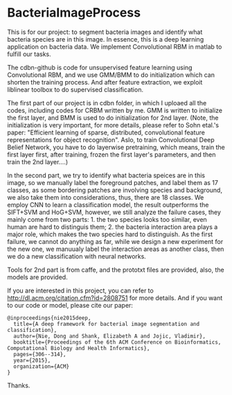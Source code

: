 # BacteriaImageProcess
This is for our project: to segment bacteria images and identify what bacteria species are in this image. In essence, this is a deep learning application on bacteria data. We implement Convolutional RBM in matlab to fulfill our tasks. 

The cdbn-github is code for unsupervised feature learning using Convolutional RBM, and we use GMM/BMM to do initialization which can
shorten the training process. And after feature extraction, we exploit liblinear toolbox to do supervised classification.

The first part of our project is in cdbn folder, in which I uploaed all the codes, including codes for CRBM written by me. GMM is written to initialize the first layer, and BMM is used to do initialization for 2nd layer. (Note, the initialization is very important, for more details, please refer to Sohn etal.'s paper: "Efficient learning of sparse, distributed, convolutional feature representations for object recognition". Aslo, to train Convolutional Deep Belief Network, you have to do layerwise pretraining, which means, train the first layer first, after training, frozen the first layer's parameters, and then train the 2nd layer....)

In the second part, we try to identify what bacteria speices are in this image, so we manually label the foreground patches, and label them as 17 classes, as some bordering patches are involving species and background, we also take them into considerations, thus, there are 18 classes. We employ CNN to learn a classification model, the result outperforms the SIFT+SVM and HoG+SVM, however, we still analyze the failure cases, they mainly come from two parts: 1. the two species looks too similar, even human are hard to distinguis them; 2. the bacteria interaction area plays a major role, which makes the two species hard to distinguish. As the first failure, we cannot do anything as far, while we design a new experiment for the new one, we manuualy label the interaction areas as another class, then we do a new classification with neural networks.

Tools for 2nd part is from caffe, and the prototxt files are provided, also, the models are provided.

If you are interested in this project, you can refer to http://dl.acm.org/citation.cfm?id=2808751 for more details. And if you want to our code or model, please cite our paper:

```
@inproceedings{nie2015deep,
  title={A deep framework for bacterial image segmentation and classification},
  author={Nie, Dong and Shank, Elizabeth A and Jojic, Vladimir},
  booktitle={Proceedings of the 6th ACM Conference on Bioinformatics, Computational Biology and Health Informatics},
  pages={306--314},
  year={2015},
  organization={ACM}
}
```

Thanks.
